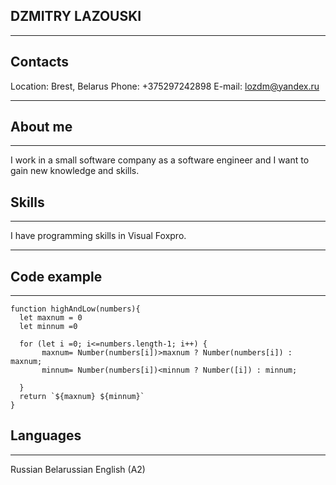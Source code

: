 ## DZMITRY LAZOUSKI
____________________

## Contacts

Location: Brest, Belarus
Phone: +375297242898
E-mail: lozdm@yandex.ru
__________________________________

## About me
___________________________________

I work in a small software company as a software engineer and I want to gain new knowledge and skills.

## Skills
__________________________________________

I have programming skills in Visual Foxpro.
________________________________
 
## Code example
__________________________________
```
function highAndLow(numbers){
  let maxnum = 0
  let minnum =0 
  
  for (let i =0; i<=numbers.length-1; i++) {
       maxnum= Number(numbers[i])>maxnum ? Number(numbers[i]) : maxnum;
       minnum= Number(numbers[i])<minnum ? Number([i]) : minnum;
    
  }
  return `${maxnum} ${minnum}`
}
```
## Languages
_________________________________
Russian
Belarussian
English (A2)